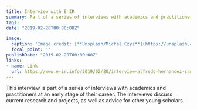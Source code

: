 ```yaml
---
title: Interview with E IR
summary: Part of a series of interviews with academics and practitioners at an early stage of their career.
tags:
date: "2019-02-20T00:00:00Z"

image:
  caption: 'Image credit: [**Unsplash/Michal Czyz**](https://unsplash.com/photos/ALM7RNZuDH8)'
  focal_point: ''
publishDate: "2019-02-20T00:00:00Z"  
links:
- name: Link
  url: https://www.e-ir.info/2019/02/20/interview-alfredo-hernandez-sanchez/
---
```


This interview is part of a series of interviews with academics and practitioners at an early stage of their career. The interviews discuss current research and projects, as well as advice for other young scholars.
